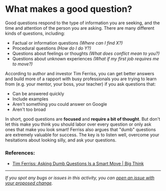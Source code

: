 # What makes a good question?

Good questions respond to the type of information you are seeking, and the time and attention of the person you are asking. There are many different kinds of questions, including:

- Factual or information questions _(Where can I find X?)_
- Procedural questions _(How do I do Y?)_
- Questions about feelings or thoughts _(What does conflict mean to you?)_
- Questions about unknown experiences _(What if my first job requires me to move?)_

According to author and investor Tim Ferriss, you can get better answers and build more of a rapport with busy professionals you are trying to learn from (e.g. your mentor, your boss, your teacher) if you ask questions that:

- Can be answered quickly
- Include examples
- Aren't something you could answer on Google
- Aren't too broad

In short, good questions are **focused** and **require a bit of thought**. But don't let this make you think you should labor over every question or only ask ones that make you look smart! Ferriss also argues that "dumb" questions are extremely valuable for success. The key is to listen well, overcome your hesitations about looking silly, and ask your questions.

### References:
- [Tim Ferriss: Asking Dumb Questions Is a Smart Move | Big Think](https://www.youtube.com/watch?v=iE4jASYcopo)

------

_If you spot any bugs or issues in this activity, you can [open an issue with your proposed change](https://github.com/microverseinc/curriculum-transversal-skills/blob/main/git-github/articles/open_issue.md)._
